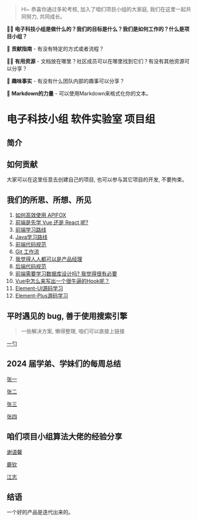 > Hi~ 恭喜你通过多轮考核, 加入了咱们项目小组的大家庭, 我们在这里一起共同努力, 共同成长。

🙋‍♀️ **电子科技小组是做什么的？我们的目标是什么？我们是如何工作的？什么是项目小组？** 

🌈 **贡献指南** - 有没有特定的方式或者流程？

👩‍💻 **有用资源** - 文档放在哪里？社区成员可以在哪里找到它们？有没有其他资源可以分享？

🍿 **趣味事实** - 有没有什么团队内部的趣事可以分享？

🧙 **Markdown的力量** - 可以使用Markdown来格式化你的文本。

# 电子科技小组 软件实验室 项目组

## 简介

## 如何贡献

大家可以在这里任意去创建自己的项目, 也可以参与其它项目的开发, 不要拘束。

## 我们的所思、所想、所见

1. [如何高效使用 APIFOX]()
2. [前端是先学 Vue 还是 React 呢?]()
3. [前端学习路线]()
4. [Java学习路线]()
5. [前端代码规范]()
6. [ Git 工作流]()
7. [我觉得人人都可以是产品经理]()
8. [后端代码规范]()
9. [前端需要学习数据库设计吗? 我觉得很有必要]()
10. [Vue中怎么来写出一个很牛逼的Hook呢？]()
11. [Element-UI源码学习]()
12. [Element-Plus源码学习]()

## 平时遇见的 bug, 善于使用搜索引擎

> 一些解决方案, 懒得整理, 咱们可以直接上链接

[一勺]()

## 2024 届学弟、学妹们的每周总结

[张一]()

[张二]()

[张三]()

[张四]()

## 咱们项目小组算法大佬的经验分享

[谢语馨]()

[鹿钦]()

[江志]()

## 结语

一个好的产品是迭代出来的。
